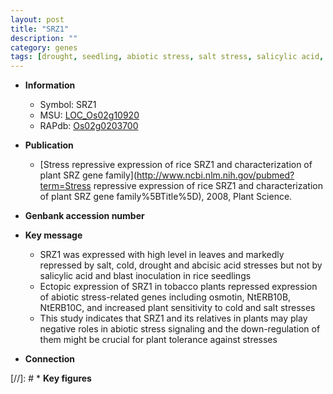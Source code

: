 ```yaml
---
layout: post
title: "SRZ1"
description: ""
category: genes
tags: [drought, seedling, abiotic stress, salt stress, salicylic acid, salt, blast]
---
```


* **Information**  
    + Symbol: SRZ1  
    + MSU: [LOC_Os02g10920](http://rice.uga.edu/cgi-bin/ORF_infopage.cgi?orf=LOC_Os02g10920)  
    + RAPdb: [Os02g0203700](http://rapdb.dna.affrc.go.jp/viewer/gbrowse_details/irgsp1?name=Os02g0203700)  

* **Publication**  
    + [Stress repressive expression of rice SRZ1 and characterization of plant SRZ gene family](http://www.ncbi.nlm.nih.gov/pubmed?term=Stress repressive expression of rice SRZ1 and characterization of plant SRZ gene family%5BTitle%5D), 2008, Plant Science.

* **Genbank accession number**  

* **Key message**  
    + SRZ1 was expressed with high level in leaves and markedly repressed by salt, cold, drought and abcisic acid stresses but not by salicylic acid and blast inoculation in rice seedlings
    + Ectopic expression of SRZ1 in tobacco plants repressed expression of abiotic stress-related genes including osmotin, NtERB10B, NtERB10C, and increased plant sensitivity to cold and salt stresses
    + This study indicates that SRZ1 and its relatives in plants may play negative roles in abiotic stress signaling and the down-regulation of them might be crucial for plant tolerance against stresses

* **Connection**  

[//]: # * **Key figures**  


